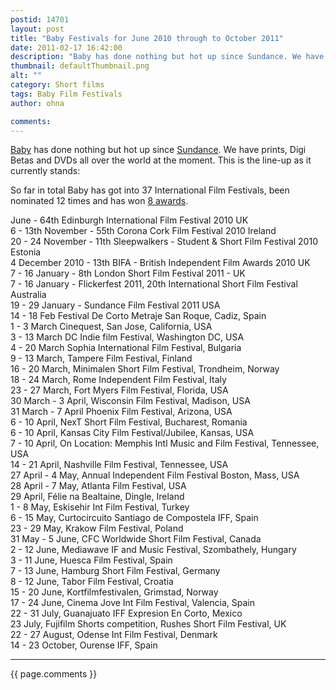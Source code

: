 ```yaml
---
postid: 14701
layout: post
title: "Baby Festivals for June 2010 through to October 2011"
date: 2011-02-17 16:42:00
description: "Baby has done nothing but hot up since Sundance. We have prints, Digi Betas and DVDs all over the world at the moment. This is the line-up as it currently stands --  So far in total Baby has got into 37&#8230;"
thumbnail: defaultThumbnail.png
alt: ""
category: Short films
tags: Baby Film Festivals
author: ohna

comments:
---
```


<p><a href="http://www.sisterfilms.co.uk/films/trailers/baby.html">Baby</a> has done nothing but hot up since <a href="http://www.sundance.org/festival/article/short-shot-daniel-mulloy/">Sundance</a>. We have prints, Digi Betas and <span class="caps">DVD</span>s all over the world at the moment. This is the line-up as it currently stands:</p>

<p>So far in total Baby has got into 37 International Film Festivals, been nominated 12 times and has won <a href="http://www.sisterfilms.co.uk/films/awards.html">8 awards</a>.</p>

<p>June - 64th Edinburgh International Film Festival 2010 UK<br />
6 - 13th November - 55th Corona Cork Film Festival 2010 Ireland<br />
20 - 24 November - 11th Sleepwalkers - Student &amp; Short Film Festival 2010 Estonia<br />
4 December 2010 - 13th <span class="caps">BIFA </span>- British Independent Film Awards 2010 UK<br />
7 - 16 January - 8th London Short Film Festival 2011 - UK<br />
7 - 16 January - Flickerfest 2011, 20th International Short Film Festival Australia <br />
19 - 29 January - Sundance Film Festival 2011 <span class="caps">USA</span><br />
14 - 18 Feb Festival De Corto Metraje San Roque, Cadiz, Spain<br />
1 - 3 March Cinequest, San Jose, California, <span class="caps">USA</span><br />
3 - 13 March DC Indie film Festival, Washington <span class="caps">DC, USA</span><br />
4 - 20 March Sophia International Film Festival, Bulgaria<br />
9 - 13 March, Tampere Film Festival, Finland<br />
16 - 20 March, Minimalen Short Film Festival, Trondheim, Norway<br />
18 - 24 March, Rome Independent Film Festival, Italy<br />
23 - 27 March, Fort Myers Film Festival, Florida, <span class="caps">USA</span><br />
30 March - 3 April, Wisconsin Film Festival, Madison, <span class="caps">USA</span><br />
31 March - 7 April Phoenix Film Festival, Arizona, <span class="caps">USA</span><br />
6 - 10 April, NexT Short Film Festival, Bucharest, Romania<br />
6 - 10 April, Kansas City Film Festival/Jubilee, Kansas, <span class="caps">USA</span><br />
7 - 10 April, On Location: Memphis Intl Music and Film Festival, Tennessee, <span class="caps">USA</span><br />
14 - 21 April, Nashville Film Festival, Tennessee, <span class="caps">USA</span><br />
27 April - 4 May, Annual Independent Film Festival Boston, Mass, <span class="caps">USA</span><br />
28 April - 7 May, Atlanta Film Festival, <span class="caps">USA</span><br />
29 April, Félie na Bealtaine, Dingle, Ireland<br />
1 - 8 May, Eskisehir Int Film Festival, Turkey<br />
6 - 15 May, Curtocircuito Santiago de Compostela <span class="caps">IFF,</span> Spain<br />
23 - 29 May, Krakow Film Festival, Poland<br />
31 May - 5 June, <span class="caps">CFC</span> Worldwide Short Film Festival, Canada<br />
2 - 12 June, Mediawave IF and Music Festival, Szombathely, Hungary<br />
3 - 11 June, Huesca Film Festival, Spain<br />
7 - 13 June, Hamburg Short Film Festival, Germany<br />
8 - 12 June, Tabor Film Festival, Croatia<br />
15 - 20 June, Kortfilmfestivalen, Grimstad, Norway<br />
17 - 24 June, Cinema Jove Int Film Festival, Valencia, Spain<br />
22 - 31 July, Guanajuato <span class="caps">IFF</span> Expresion En Corto, Mexico<br />
23 July, Fujifilm Shorts competition, Rushes Short Film Festival, UK<br />
22 - 27 August, Odense Int Film Festival, Denmark<br />
14 - 23 October, Ourense <span class="caps">IFF,</span> Spain</p>

<hr>

{{ page.comments }}


